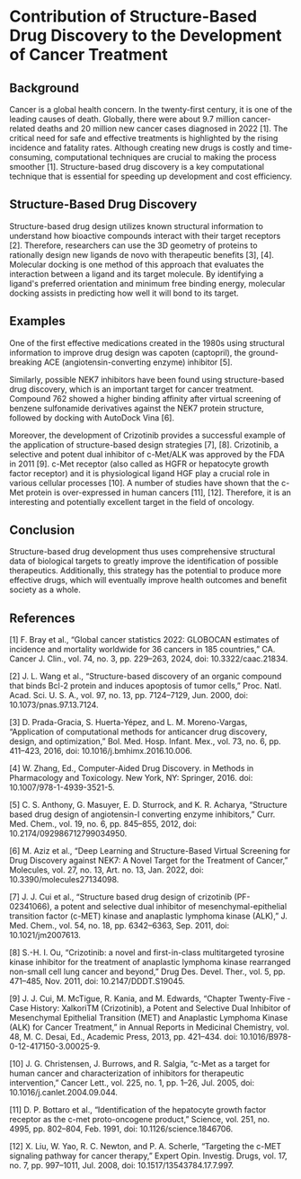 # Contribution of Structure-Based Drug Discovery to the Development of Cancer Treatment

## Background

Cancer is a global health concern. In the twenty-first century, it is one of the leading causes of death. Globally, there were about 9.7 million cancer-related deaths and 20 million new cancer cases diagnosed in 2022 [1]. The critical need for safe and effective treatments is highlighted by the rising incidence and fatality rates. Although creating new drugs is costly and time-consuming, computational techniques are crucial to making the process smoother [1]. Structure-based drug discovery is a key computational technique that is essential for speeding up development and cost efficiency.

## Structure-Based Drug Discovery

Structure-based drug design utilizes known structural information to understand how bioactive compounds interact with their target receptors [2]. Therefore, researchers can use the 3D geometry of proteins to rationally design new ligands de novo with therapeutic benefits [3], [4]. Molecular docking is one method of this approach that evaluates the interaction between a ligand and its target molecule. By identifying a ligand's preferred orientation and minimum free binding energy, molecular docking assists in predicting how well it will bond to its target.

## Examples

One of the first effective medications created in the 1980s using structural information to improve drug design was capoten (captopril), the ground-breaking ACE (angiotensin-converting enzyme) inhibitor [5]. 

Similarly, possible NEK7 inhibitors have been found using structure-based drug discovery, which is an important target for cancer treatment. Compound 762 showed a higher binding affinity after virtual screening of benzene sulfonamide derivatives against the NEK7 protein structure, followed by docking with AutoDock Vina [6]. 

Moreover, the development of Crizotinib provides a successful example of the application of structure-based design strategies [7], [8]. Crizotinib, a selective and potent dual inhibitor of c-Met/ALK was approved by the FDA in 2011 [9]. c-Met receptor (also called as HGFR or hepatocyte growth factor receptor) and it is physiological ligand HGF play a crucial role in various cellular processes [10]. A number of studies have shown that the c-Met protein is over-expressed in human cancers [11], [12]. Therefore, it is an interesting and potentially excellent target in the field of oncology.

## Conclusion

Structure-based drug development thus uses comprehensive structural data of biological targets to greatly improve the identification of possible therapeutics. Additionally, this strategy has the potential to produce more effective drugs, which will eventually improve health outcomes and benefit society as a whole.

## References

[1] F. Bray et al., “Global cancer statistics 2022: GLOBOCAN estimates of incidence and mortality worldwide for 36 cancers in 185 countries,” CA. Cancer J. Clin., vol. 74, no. 3, pp. 229–263, 2024, doi: 10.3322/caac.21834.

[2] J. L. Wang et al., “Structure-based discovery of an organic compound that binds Bcl-2 protein and induces apoptosis of tumor cells,” Proc. Natl. Acad. Sci. U. S. A., vol. 97, no. 13, pp. 7124–7129, Jun. 2000, doi: 10.1073/pnas.97.13.7124.

[3] D. Prada-Gracia, S. Huerta-Yépez, and L. M. Moreno-Vargas, “Application of computational methods for anticancer drug discovery, design, and optimization,” Bol. Med. Hosp. Infant. Mex., vol. 73, no. 6, pp. 411–423, 2016, doi: 10.1016/j.bmhimx.2016.10.006.

[4] W. Zhang, Ed., Computer-Aided Drug Discovery. in Methods in Pharmacology and Toxicology. New York, NY: Springer, 2016. doi: 10.1007/978-1-4939-3521-5.

[5] C. S. Anthony, G. Masuyer, E. D. Sturrock, and K. R. Acharya, “Structure based drug design of angiotensin-I converting enzyme inhibitors,” Curr. Med. Chem., vol. 19, no. 6, pp. 845–855, 2012, doi: 10.2174/092986712799034950.

[6] M. Aziz et al., “Deep Learning and Structure-Based Virtual Screening for Drug Discovery against NEK7: A Novel Target for the Treatment of Cancer,” Molecules, vol. 27, no. 13, Art. no. 13, Jan. 2022, doi: 10.3390/molecules27134098.

[7] J. J. Cui et al., “Structure based drug design of crizotinib (PF-02341066), a potent and selective dual inhibitor of mesenchymal-epithelial transition factor (c-MET) kinase and anaplastic lymphoma kinase (ALK),” J. Med. Chem., vol. 54, no. 18, pp. 6342–6363, Sep. 2011, doi: 10.1021/jm2007613.

[8] S.-H. I. Ou, “Crizotinib: a novel and first-in-class multitargeted tyrosine kinase inhibitor for the treatment of anaplastic lymphoma kinase rearranged non-small cell lung cancer and beyond,” Drug Des. Devel. Ther., vol. 5, pp. 471–485, Nov. 2011, doi: 10.2147/DDDT.S19045.

[9] J. J. Cui, M. McTigue, R. Kania, and M. Edwards, “Chapter Twenty-Five - Case History: XalkoriTM (Crizotinib), a Potent and Selective Dual Inhibitor of Mesenchymal Epithelial Transition (MET) and Anaplastic Lymphoma Kinase (ALK) for Cancer Treatment,” in Annual Reports in Medicinal Chemistry, vol. 48, M. C. Desai, Ed., Academic Press, 2013, pp. 421–434. doi: 10.1016/B978-0-12-417150-3.00025-9.

[10] J. G. Christensen, J. Burrows, and R. Salgia, “c-Met as a target for human cancer and characterization of inhibitors for therapeutic intervention,” Cancer Lett., vol. 225, no. 1, pp. 1–26, Jul. 2005, doi: 10.1016/j.canlet.2004.09.044.

[11] D. P. Bottaro et al., “Identification of the hepatocyte growth factor receptor as the c-met proto-oncogene product,” Science, vol. 251, no. 4995, pp. 802–804, Feb. 1991, doi: 10.1126/science.1846706.

[12] X. Liu, W. Yao, R. C. Newton, and P. A. Scherle, “Targeting the c-MET signaling pathway for cancer therapy,” Expert Opin. Investig. Drugs, vol. 17, no. 7, pp. 997–1011, Jul. 2008, doi: 10.1517/13543784.17.7.997.


